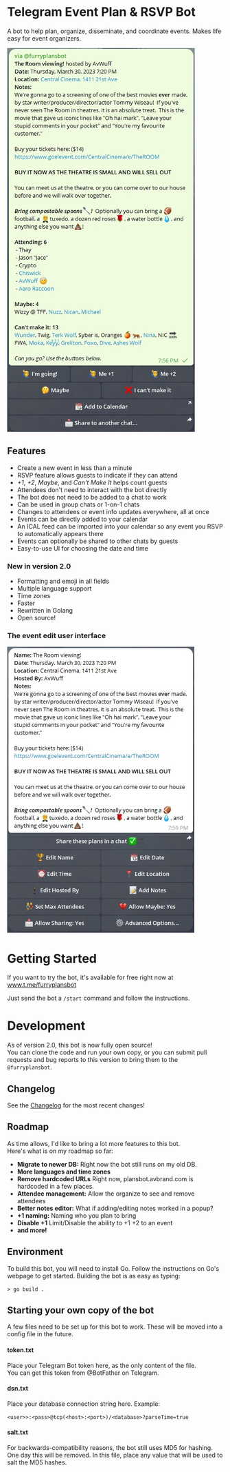 # Telegram Event Plan & RSVP Bot

A bot to help plan, organize, disseminate, and coordinate events. Makes life easy for event organizers.

![Example event](imgs/sample1.jpg?raw=true "Example event UI")

## Features 

- Create a new event in less than a minute
- RSVP feature allows guests to indicate if they can attend
- _+1_, _+2_, _Maybe_, and _Can't Make It_ helps count guests
- Attendees don't need to interact with the bot directly
- The bot does not need to be added to a chat to work
- Can be used in group chats or 1-on-1 chats
- Changes to attendees or event info updates everywhere, all at once
- Events can be directly added to your calendar
- An ICAL feed can be imported into your calendar so any event you RSVP to automatically appears there
- Events can optionally be shared to other chats by guests
- Easy-to-use UI for choosing the date and time

### New in version 2.0
- Formatting and emoji in all fields
- Multiple language support
- Time zones
- Faster
- Rewritten in Golang
- Open source!

### The event edit user interface
![Edit UI](imgs/editui.jpg?raw=true "The Edit UI")

# Getting Started

If you want to try the bot, it's available for free right now at 
www.t.me/furryplansbot

Just send the bot a `/start` command and follow the instructions.

# Development

As of version 2.0, this bot is now fully open source!  
You can clone the code and run your own copy, or you can submit pull requests 
and bug reports to this version to bring them to the `@furryplansbot`.

## Changelog
See the [Changelog](changelog.md) for the most recent changes!

## Roadmap

As time allows, I'd like to bring a lot more features to this bot.  
Here's what is on my roadmap so far:
- **Migrate to newer DB:** Right now the bot still runs on my old DB. 
- **More languages and time zones** 
- **Remove hardcoded URLs** Right now, plansbot.avbrand.com is hardcoded in a few places.
- **Attendee management:** Allow the organize to see and remove attendees
- **Better notes editor:** What if adding/editing notes worked in a popup?
- **+1 naming:** Naming who you plan to bring
- **Disable +1** Limit/Disable the ability to +1 +2 to an event
- **and more!**

## Environment

To build this bot, you will need to install Go.  Follow the instructions on Go's webpage to get started.
Building the bot is as easy as typing:
```shell
> go build .
```

## Starting your own copy of the bot

A few files need to be set up for this bot to work.  These will be moved into a config file in the future.

#### token.txt 
Place your Telegram Bot token here, as the only content of the file.  
You can get this token from @BotFather on Telegram.  

#### dsn.txt 
Place your database connection string here.  Example:
```
<user>>:<pass>@tcp(<host>:<port>)/<database>?parseTime=true
```

#### salt.txt
For backwards-compatibility reasons, the bot still uses MD5 for hashing.  
One day this will be removed.
In this file, place any value that will be used to salt the MD5 hashes.